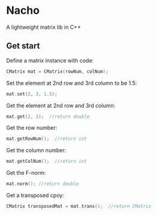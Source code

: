 # Nacho
A lightweight matrix lib in C++
## Get start
Define a matrix instance with code:
```cpp
CMatrix mat = CMatrix(rowNum, colNum);
```
Set the element at 2nd row and 3rd column to be 1.5:
```cpp
mat.set(2, 3, 1.5); 
```
Get the element at 2nd row and 3rd column:
```cpp
mat.get(2, 3);  //return double
```
Get the row number:
```cpp
mat.getRowNum();  //return int
```
Get the column number:
```cpp
mat.getColNum();  //return int
```
Get the F-norm:
```cpp
mat.norm(); //return double
```
Get a transposed cpoy:
```cpp
CMatrix transposedMat = mat.trans();  //return CMatrix
```
